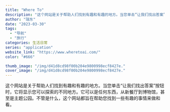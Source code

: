 ```yaml
---
title: "Where To"
description: "这个网站是关于帮助人们找到有趣和有趣的地方。当您单击“让我们找出答案”按钮时，它将显示您可以探索的不同地方。它可以是任何"
author: "瑞东"
date: "2023-03-30"
tags:
  - "导航"
  - "旅行"
categories: 生活日常
series: "application"
website_link: "https://www.wheretoai.com/"
color: "#666"

thumb_image: "/img/d41d8cd98f00b204e9800998ecf8427e."
cover_image: "/img/d41d8cd98f00b204e9800998ecf8427e."
---
```


这个网站是关于帮助人们找到有趣和有趣的地方。当您单击“让我们找出答案”按钮时，它将显示您可以探索的不同地方。它可以是任何东西，从新餐厅到博物馆，甚至是主题公园。不管是什么，这个网站都旨在帮助您找到一些有趣的事情来做和看。 